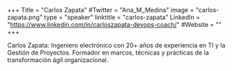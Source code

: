 +++
Title = "Carlos Zapata"
#Twitter = "Ana_M_Medina"
image = "carlos-zapata.png"
type = "speaker"
linktitle = "carlos-zapata"
LinkedIn = "https://www.linkedin.com/in/carloszapata-devops-coach/"
#Website = ""
+++

Carlos Zapata: Ingeniero electrónico con 20+ años de experiencia en TI y la Gestión de Proyectos. Formador en marcos, técnicas y prácticas de la transformación ágil organizacional.



